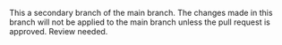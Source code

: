 This a secondary branch of the main branch. The changes made in this branch will not be applied to the main branch unless the pull request is approved. Review needed.
